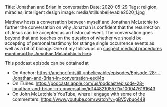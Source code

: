Title: Jonathan and Brian in conversation
Date: 2020-05-29
Tags: religion, miracles, intelligent design
image: media/stillunbelievable2020_1.jpg

Matthew hosts a conversation between myself and Jonathan McLatchie to further the conversation on why Jonathan is confident that the resurrection of Jesus can be accepted as an historical event. The conversation goes beyond that and touches on the question of whether we should be accepting of personal testimony for strange single occurrence events as well as a bit of biology.  One of my followups on [suspect medical procedures mentioned by Jonathan McLatchie is here](http://localhost:8000/posts/2020/Jul/09/skepticism-and-dubious-medical-procedures/).


This podcast episode can be obtained at

* On Anchor: https://anchor.fm/still-unbelievable/episodes/Episode-28---Jonathan-and-Brian-in-conversation-eedl4q
* On iTunes: https://podcasts.apple.com/us/podcast/episode-28-jonathan-and-brian-in-conversation/id1448210557?i=1000476191643
* On John McLatchie's YouTube, where I engage with some of the commenters: https://www.youtube.com/watch?v=gBV5ybuo448





